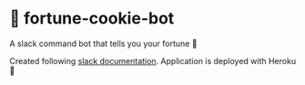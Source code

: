 # 🤖 fortune-cookie-bot

A slack command bot that tells you your fortune 🥠

Created following [slack documentation](https://api.slack.com/interactivity/slash-commands). Application is deployed with Heroku 🚢
